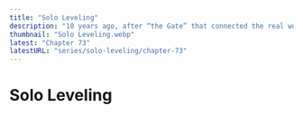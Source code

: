 ```yaml
---
title: "Solo Leveling"
description: "10 years ago, after “the Gate” that connected the real world with the monster world opened, some of the ordinary, everyday people received the power to hunt monsters within the Gate. They are known as Hunters. However, not all Hunters are powerful. My name is Sung Jin-Woo, an E-rank Hunter. I'm someone who has to risk his life in the lowliest of dungeons, the World's Weakest. Having no skills whatsoever to display, I barely earned the required money by fighting in low-leveled dungeons… at least until I found a hidden dungeon with the hardest difficulty within the D-rank dungeons! In the end, as I was accepting death, I suddenly received a strange power, a quest log that only I could see, a secret to leveling up that only I know about! If I trained in accordance with my quests and hunted monsters, my level would rise. Changing from the weakest Hunter to the strongest S-rank Hunter!"
thumbnail: "Solo Leveling.webp"
latest: "Chapter 73"
latestURL: "series/solo-leveling/chapter-73"
---
```


# Solo Leveling